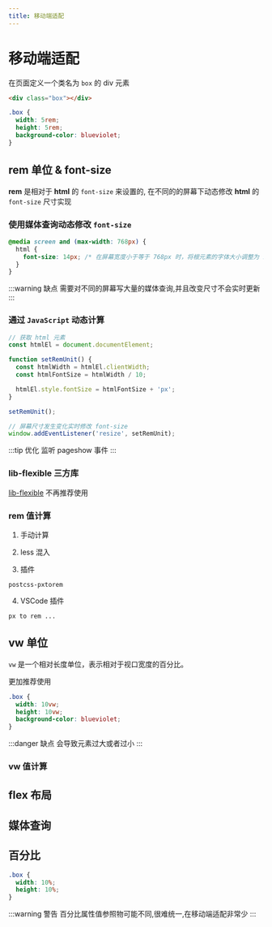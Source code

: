 ```yaml
---
title: 移动端适配
---
```


# 移动端适配

在页面定义一个类名为 `box` 的 div 元素

```html
<div class="box"></div>
```

```css
.box {
  width: 5rem;
  height: 5rem;
  background-color: blueviolet;
}
```

## rem 单位 & font-size

**rem** 是相对于 **html** 的 `font-size` 来设置的, 在不同的的屏幕下动态修改 **html** 的 `font-size` 尺寸实现

### 使用媒体查询动态修改 `font-size`

```css
@media screen and (max-width: 768px) {
  html {
    font-size: 14px; /* 在屏幕宽度小于等于 768px 时，将根元素的字体大小调整为 14px */
  }
}
```

:::warning 缺点
需要对不同的屏幕写大量的媒体查询,并且改变尺寸不会实时更新
:::

### 通过 `JavaScript` 动态计算

```js
// 获取 html 元素
const htmlEl = document.documentElement;

function setRemUnit() {
  const htmlWidth = htmlEl.clientWidth;
  const htmlFontSize = htmlWidth / 10;

  htmlEl.style.fontSize = htmlFontSize + 'px';
}

setRemUnit();

// 屏幕尺寸发生变化实时修改 font-size
window.addEventListener('resize', setRemUnit);
```

:::tip 优化
监听 pageshow 事件
:::

### lib-flexible 三方库

[lib-flexible](https://github.com/amfe/lib-flexible) 不再推荐使用

### rem 值计算

1. 手动计算

2. less 混入

3. 插件

`postcss-pxtorem`

4. VSCode 插件

`px to rem ...`

## vw 单位

`vw` 是一个相对长度单位，表示相对于视口宽度的百分比。

更加推荐使用

```css
.box {
  width: 10vw;
  height: 10vw;
  background-color: blueviolet;
}
```

:::danger 缺点
会导致元素过大或者过小
:::

### vw 值计算

## flex 布局

## 媒体查询

## 百分比

```css
.box {
  width: 10%;
  height: 10%;
}
```

:::warning 警告
百分比属性值参照物可能不同,很难统一,在移动端适配非常少
:::
